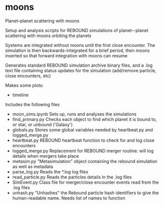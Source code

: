 # moons
Planet–planet scattering with moons

Setup and analysis scripts for REBOUND simulations of planet--planet scattering with moons orbiting the planets

Systems are integrated without moons until the first close encounter. The simulation is then backwards-integrated 
for a brief period, then moons inserted so that forward integration with moons can resume

Generates standard REBOUND simulation archive binary files, and a .log text file containing status updates for the 
simulation (add/remove particle, close encounters, etc)

Makes some plots:
 - timeline

Includes the following files
 - moon_sims.ipynb           Sets up, runs and analyses the simulations
 - find_primary.py           Checks each object to find which planet it is bound to, or star, or unbound ('Galaxy')
 - globals.py                Stores some global variables needed by heartbeat.py and logged_merge.py
 - heartbeat.py              REBOUND heartbeat function to check for and log close encounters
 - logged_merge.py           Replacement for REBOUND merger routine: will log details when mergers take place
 - metasim.py                "Metasimulation" object containing the rebound simulation as well as metadata
 - parse_log.py              Reads the *.log log files
 - read_particle.py          Reads the particles details in the .log files
 - SimEvent.py               Class file for merger/close encounter events read from the .log files
 - unhash.py                 "Unhashes" the Rebound particle hash identifiers to give the human-readable name. Needs list of names to function

